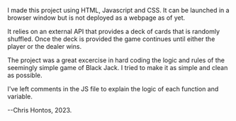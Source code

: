 I made this project using HTML, Javascript and CSS. It can be launched in a browser window but is not deployed as a webpage as of yet.

It relies on an external API that provides a deck of cards that is randomly shuffled. Once the deck is provided the game continues until either the player or the dealer wins. 

The project was a great excercise in hard coding the logic and rules of the seemingly simple game of Black Jack. I tried to make it as simple and clean as possible. 

I've left comments in the JS file to explain the logic of each function and variable. 

--Chris Hontos, 2023. 
